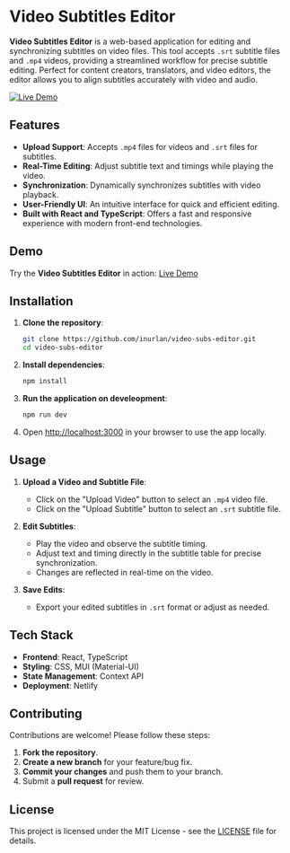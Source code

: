 # Video Subtitles Editor

**Video Subtitles Editor** is a web-based application for editing and synchronizing subtitles on video files. This tool accepts `.srt` subtitle files and `.mp4` videos, providing a streamlined workflow for precise subtitle editing. Perfect for content creators, translators, and video editors, the editor allows you to align subtitles accurately with video and audio.

[![Live Demo](https://img.shields.io/badge/Live-Demo-green)](https://video-subs-editor.netlify.app/)

## Features

- **Upload Support**: Accepts `.mp4` files for videos and `.srt` files for subtitles.
- **Real-Time Editing**: Adjust subtitle text and timings while playing the video.
- **Synchronization**: Dynamically synchronizes subtitles with video playback.
- **User-Friendly UI**: An intuitive interface for quick and efficient editing.
- **Built with React and TypeScript**: Offers a fast and responsive experience with modern front-end technologies.

## Demo

Try the **Video Subtitles Editor** in action: [Live Demo](https://video-subs-editor.netlify.app/)

## Installation

1. **Clone the repository**:

   ```bash
   git clone https://github.com/inurlan/video-subs-editor.git
   cd video-subs-editor
   ```

2. **Install dependencies**:

   ```bash
   npm install
   ```

3. **Run the application on develeopment**:

   ```bash
   npm run dev
   ```

4. Open [http://localhost:3000](http://localhost:3000) in your browser to use the app locally.

## Usage

1. **Upload a Video and Subtitle File**:

   - Click on the "Upload Video" button to select an `.mp4` video file.
   - Click on the "Upload Subtitle" button to select an `.srt` subtitle file.

2. **Edit Subtitles**:

   - Play the video and observe the subtitle timing.
   - Adjust text and timing directly in the subtitle table for precise synchronization.
   - Changes are reflected in real-time on the video.

3. **Save Edits**:
   - Export your edited subtitles in `.srt` format or adjust as needed.

## Tech Stack

- **Frontend**: React, TypeScript
- **Styling**: CSS, MUI (Material-UI)
- **State Management**: Context API
- **Deployment**: Netlify

## Contributing

Contributions are welcome! Please follow these steps:

1. **Fork the repository**.
2. **Create a new branch** for your feature/bug fix.
3. **Commit your changes** and push them to your branch.
4. Submit a **pull request** for review.

## License

This project is licensed under the MIT License - see the [LICENSE](LICENSE) file for details.
